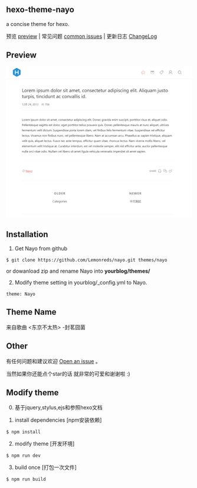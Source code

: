 ## hexo-theme-nayo

a concise theme for hexo.

预览 [preview](http://synch.site/) | 常见问题 [common issues](http://synch.site/2018/02/08/hexo-theme-nayo/) | 更新日志 [ChangeLog](https://github.com/Lemonreds/hexo-theme-nayo/blob/master/src/Changelog.md)

## Preview

![Where is my image?](https://github.com/Lemonreds/hexo-theme-nayo/blob/master/src/nayo.png)

## Installation

1. Get Nayo from github 
```
$ git clone https://github.com/Lemonreds/nayo.git themes/nayo
```

or dowanload zip and rename Nayo into **yourblog/themes/**  

2. Modify theme setting in yourblog/_config.yml to Nayo. 

```
theme: Nayo
```

## Theme Name 

来自歌曲 <东京不太热> -封茗囧菌


## Other

有任何问题和建议欢迎 [Open an issue](https://github.com/Lemonreds/hexo-theme-Nayo/issues) 。

当然如果你还能点个star的话 就非常的可爱和谢谢啦 :)


## Modify theme 

0. 基于jquery,stylus,ejs和参照hexo文档

1. install dependencies [npm安装依赖]
```
$ npm install 
```
2. modify theme [开发环境]
```
$ npm run dev
```

3. build once [打包一次文件] 
```
$ npm run build
```